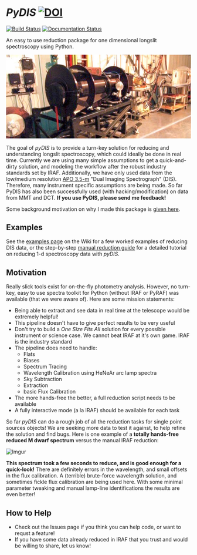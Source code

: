 # *PyDIS* [![DOI](https://zenodo.org/badge/9547/jradavenport/pydis.svg)](https://zenodo.org/badge/latestdoi/9547/jradavenport/pydis)

[![Build Status](https://travis-ci.org/TheAstroFactory/pydis.svg?branch=master)](https://travis-ci.org/TheAstroFactory/pydis) [![Documentation Status](https://readthedocs.org/projects/pydis/badge/?version=master)](http://pydis.readthedocs.io/?badge=master)


An easy to use reduction package for one dimensional longslit spectroscopy using Python. 

![](pydis/resources/misc/dis2007.jpg)

The goal of *pyDIS* is to provide a turn-key solution for reducing and understanding longslit spectroscopy, which could ideally be done in real time. Currently we are using many simple assumptions to get a quick-and-dirty solution, and modeling the workflow after the robust industry standards set by IRAF. Additionally, we have only used data from the low/medium resolution [APO 3.5-m](http://www.apo.nmsu.edu) "Dual Imaging Spectrograph" (DIS). Therefore, many instrument specific assumptions are being made. So far PyDIS has also been successfully used (with hacking/modification) on data from MMT and DCT. **If you use PyDIS, please send me feedback!**

Some background motivation on why I made this package is [given here](http://jradavenport.github.io/2015/04/01/spectra.html).


## Examples
See the [examples page](https://github.com/jradavenport/pydis/wiki/Examples) on the Wiki for a few worked examples of reducing DIS data, or the step-by-step [manual reduction guide](https://github.com/jradavenport/pydis/wiki/Manual-Reduction-Guide) for a detailed tutorial on reducing 1-d spectroscopy data with *pyDIS*.


## Motivation
Really slick tools exist for on-the-fly photometry analysis. However, no turn-key, easy to use spectra toolkit for Python (without IRAF or PyRAF) was available (that we were aware of). Here are some mission statements:

- Being able to extract and see data in real time at the telescope would be extremely helpful!
- This pipeline doesn't have to give perfect results to be very useful
- Don't try to build a *One Size Fits All* solution for every possible instrument or science case. We cannot beat IRAF at it's own game. IRAF is the industry standard
- The pipeline does need to handle:
	- Flats 
	- Biases 
	- Spectrum Tracing
	- Wavelength Calibration using HeNeAr arc lamp spectra
	- Sky Subtraction
	- Extraction
	- basic Flux Calibration
- The more hands-free the better, a full reduction script needs to be available
- A fully interactive mode (a la IRAF) should be available for each task

So far *pyDIS* can do a rough job of all the reduction tasks for single point sources objects! We are seeking more data to test it against, to help refine the solution and find bugs. Here is one example of a **totally hands-free reduced M dwarf spectrum** versus the manual IRAF reduction:

![Imgur](http://i.imgur.com/4Y55NZHl.png)

**This spectrum took a few seconds to reduce, and is good enough for a quick-look!** There are definitely errors in the wavelength, and small offsets in the flux calibration. A (terrible) brute-force wavelength solution, and sometimes fickle flux calibration are being used here. With some minimal parameter tweaking and manual lamp-line identifications the results are even better!



## How to Help

- Check out the Issues page if you think you can help code, or want to requst a feature! 
- If you have some data already reduced in IRAF that you trust and would be willing to share, let us know!
